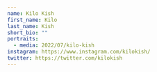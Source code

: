 ```yaml
---
name: Kilo Kish
first_name: Kilo
last_name: Kish
short_bio: ""
portraits:
  - media: 2022/07/kilo-kish
instagram: https://www.instagram.com/kilokish/
twitter: https://twitter.com/kilokish
---
```


